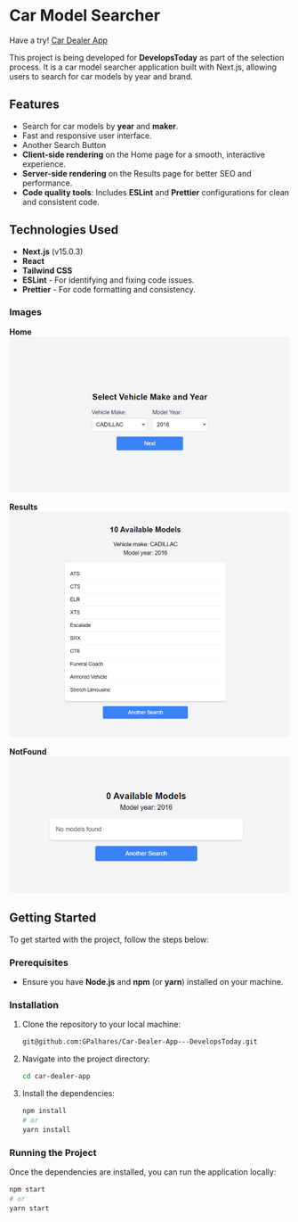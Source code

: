 # Car Model Searcher

Have a try! [Car Dealer App](https://car-dealer-app-develops-today.vercel.app/)

This project is being developed for **DevelopsToday** as part of the selection process. It is a car model searcher application built with Next.js, allowing users to search for car models by year and brand.

## Features

- Search for car models by **year** and **maker**.
- Fast and responsive user interface.
- Another Search Button
- **Client-side rendering** on the Home page for a smooth, interactive experience.
- **Server-side rendering** on the Results page for better SEO and performance.
- **Code quality tools**: Includes **ESLint** and **Prettier** configurations for clean and consistent code.

## Technologies Used

- **Next.js** (v15.0.3)
- **React**
- **Tailwind CSS**
- **ESLint** - For identifying and fixing code issues.
- **Prettier** - For code formatting and consistency.

### Images

**Home**
![Home](./public/images/home.png)

**Results**
![Results](./public/images/results.png)

**NotFound**
![Not Found](./public/images/notFound.png)

## Getting Started

To get started with the project, follow the steps below:

### Prerequisites

- Ensure you have **Node.js** and **npm** (or **yarn**) installed on your machine.

### Installation

1. Clone the repository to your local machine:

    ```bash
    git@github.com:GPalhares/Car-Dealer-App---DevelopsToday.git
    ```

2. Navigate into the project directory:

    ```bash
    cd car-dealer-app
    ```

3. Install the dependencies:

    ```bash
    npm install
    # or
    yarn install
    ```

### Running the Project

Once the dependencies are installed, you can run the application locally:

```bash
npm start
# or
yarn start
